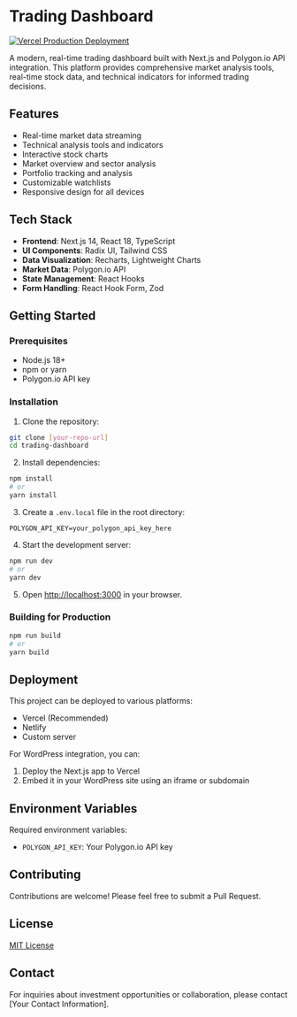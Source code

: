 # Trading Dashboard

[![Vercel Production Deployment](https://img.shields.io/github/deployments/byStayo/trading-dashboard/Production?label=vercel&logo=vercel&logoColor=white)](https://trading-dashboard-bystayo.vercel.app)

A modern, real-time trading dashboard built with Next.js and Polygon.io API integration. This platform provides comprehensive market analysis tools, real-time stock data, and technical indicators for informed trading decisions.

## Features

- Real-time market data streaming
- Technical analysis tools and indicators
- Interactive stock charts
- Market overview and sector analysis
- Portfolio tracking and analysis
- Customizable watchlists
- Responsive design for all devices

## Tech Stack

- **Frontend**: Next.js 14, React 18, TypeScript
- **UI Components**: Radix UI, Tailwind CSS
- **Data Visualization**: Recharts, Lightweight Charts
- **Market Data**: Polygon.io API
- **State Management**: React Hooks
- **Form Handling**: React Hook Form, Zod

## Getting Started

### Prerequisites

- Node.js 18+ 
- npm or yarn
- Polygon.io API key

### Installation

1. Clone the repository:
```bash
git clone [your-repo-url]
cd trading-dashboard
```

2. Install dependencies:
```bash
npm install
# or
yarn install
```

3. Create a `.env.local` file in the root directory:
```env
POLYGON_API_KEY=your_polygon_api_key_here
```

4. Start the development server:
```bash
npm run dev
# or
yarn dev
```

5. Open [http://localhost:3000](http://localhost:3000) in your browser.

### Building for Production

```bash
npm run build
# or
yarn build
```

## Deployment

This project can be deployed to various platforms:

- Vercel (Recommended)
- Netlify
- Custom server

For WordPress integration, you can:
1. Deploy the Next.js app to Vercel
2. Embed it in your WordPress site using an iframe or subdomain

## Environment Variables

Required environment variables:

- `POLYGON_API_KEY`: Your Polygon.io API key

## Contributing

Contributions are welcome! Please feel free to submit a Pull Request.

## License

[MIT License](LICENSE)

## Contact

For inquiries about investment opportunities or collaboration, please contact [Your Contact Information]. 